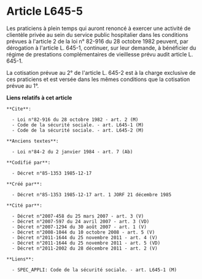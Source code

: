 # Article L645-5

Les praticiens à plein temps qui auront renoncé à exercer une activité de clientèle privée au sein du service public
hospitalier dans les conditions prévues à l'article 2 de la loi n° 82-916 du 28 octobre 1982 peuvent, par dérogation à
l'article L. 645-1, continuer, sur leur demande, à bénéficier du régime de prestations complémentaires de vieillesse prévu
audit article L. 645-1. 

La cotisation prévue au 2° de l'article L. 645-2 est à la charge exclusive de ces praticiens et est versée dans les mêmes
conditions que la cotisation prévue au 1°.

**Liens relatifs à cet article**

	**Cite**:

	  - Loi n°82-916 du 28 octobre 1982 - art. 2 (M)
	  - Code de la sécurité sociale. - art. L645-1 (M)
	  - Code de la sécurité sociale. - art. L645-2 (M)

	**Anciens textes**:

	  - Loi n°84-2 du 2 janvier 1984 - art. 7 (Ab)

	**Codifié par**:

	  - Décret n°85-1353 1985-12-17

	**Créé par**:

	  - Décret n°85-1353 1985-12-17 art. 1 JORF 21 décembre 1985

	**Cité par**:

	  - Décret n°2007-458 du 25 mars 2007 - art. 3 (V)
	  - Décret n°2007-597 du 24 avril 2007 - art. 3 (VD)
	  - Décret n°2007-1294 du 30 août 2007 - art. 1 (V)
	  - Décret n°2008-1044 du 10 octobre 2008 - art. 5 (V)
	  - Décret n°2011-1644 du 25 novembre 2011 - art. 4 (V)
	  - Décret n°2011-1644 du 25 novembre 2011 - art. 5 (VD)
	  - Décret n°2011-2002 du 28 décembre 2011 - art. 2 (V)

	**Liens**:

	  - SPEC_APPLI: Code de la sécurité sociale. - art. L645-1 (M)
